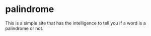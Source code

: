 # palindrome
This is a simple site that has the intelligence to tell you if a word is a palindrome or not.

